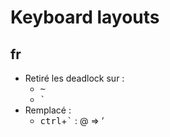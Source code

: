 # Keyboard layouts

## fr
- Retiré les deadlock sur : 
  - <kbd>~</kbd> 
  - <kbd>`</kbd>
- Remplacé :
  - <kbd>ctrl</kbd>+<kbd>`</kbd> : @ => ’
